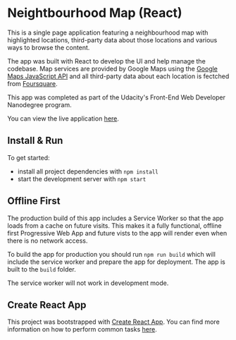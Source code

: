 # Neightbourhood Map (React)

This is a single page application featuring a neighbourhood map with highlighted locations, third-party data about those locations and various ways to browse the content.

The app was built with React to develop the UI and help manage the codebase. Map services are provided by Google Maps using the [Google Maps JavaScript API](https://developers.google.com/maps/documentation/javascript/reference/3.exp/) and all third-party data about each location is fectched from [Foursquare](https://developer.foursquare.com/).

This app was completed as part of the Udacity's Front-End Web Developer Nanodegree program.

You can view the live application [here](https://kes2401.github.io/neighbourhood-map/).


## Install & Run

To get started:

* install all project dependencies with `npm install`
* start the development server with `npm start`


## Offline First

The production build of this app includes a Service Worker so that the app loads from a cache on future visits. This makes it a fully functional, offline first Progressive Web App and future vists to the app will render even when there is no network access.

To build the app for production you should run `npm run build` which will include the service worker and prepare the app for deployment. The app is built to the `build` folder.

The service worker will not work in development mode.


## Create React App

This project was bootstrapped with [Create React App](https://github.com/facebookincubator/create-react-app). You can find more information on how to perform common tasks [here](https://github.com/facebookincubator/create-react-app/blob/master/packages/react-scripts/template/README.md).

